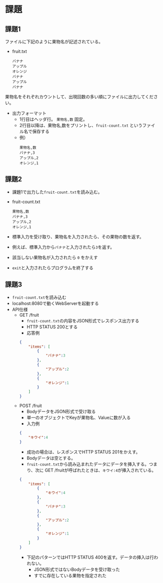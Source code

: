 # 課題

## 課題1
ファイルに下記のように果物名が記述されている。

- fruit.txt
    ```
    バナナ
    アップル
    オレンジ
    バナナ
    アップル
    バナナ
    ```


果物名をそれぞれカウントして、出現回数の多い順にファイルに出力してください。

- 出力フォーマット
  - 1行目はヘッダ行。 `果物名,数` 固定。
  - 2行目以降は、果物名,数をプリントし、`fruit-count.txt` というファイル名で保存する
  - 例）
    ```
    果物名,数
    バナナ,3
    アップル,2
    オレンジ,1
    ```

## 課題2
- 課題1で出力した`fruit-count.txt`を読み込む。

- fruit-count.txt
    ```
    果物名,数
    バナナ,3
    アップル,2
    オレンジ,1
    ```
- 標準入力を受け取り、果物名を入力されたら、その果物の数を返す。
- 例えば、標準入力から`バナナ`と入力されたら`3`を返す。
- 該当しない果物名が入力されたら `0` をかえす
- `exit`と入力されたらプログラムを終了する

## 課題3
- `fruit-count.txt`を読み込む
- localhost:8080で動くWebServerを起動する
- API仕様
  - GET /fruit
    - `fruit-count.txt`の内容をJSON形式でレスポンス出力する
    - HTTP STATUS 200とする
    - 応答例
    ```json
    {
        "items": [
            {
                "バナナ":3
            },
            {
                "アップル":2
            },
            {
                "オレンジ":1
            }
        ]
    }
    ```
  - POST /fruit
    - BodyデータをJSON形式で受け取る
    - 単一のオブジェクトでKeyが果物名、Valueに数が入る
    - 入力例
    ```json
    {
        "キウイ":4
    }
    ```
    - 成功の場合は、レスポンスでHTTP STATUS 201をかえす。
    - Bodyデータは空とする。
    - `fruit-count.txt`から読み込まれたデータにデータを挿入する。つまり、次に GET /fruitが呼ばれたときは、`キウイ:4`が挿入されている。
    ```json
    {
        "items": [
            {
                "キウイ":4
            },
            {
                "バナナ":3
            },
            {
                "アップル":2
            },
            {
                "オレンジ":1
            }
        ]
    }
    ```
    - 下記のパターンではHTTP STATUS 400を返す。データの挿入は行われない。
      - JSON形式ではないBodyデータを受け取った
      - すでに存在している果物を指定された
